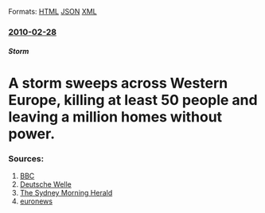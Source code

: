 
Formats: [HTML](/news/2010/02/28/a-storm-sweeps-across-western-europe-killing-at-least-50-people-and-leaving-a-million-homes-without-power.html)  [JSON](/news/2010/02/28/a-storm-sweeps-across-western-europe-killing-at-least-50-people-and-leaving-a-million-homes-without-power.json)  [XML](/news/2010/02/28/a-storm-sweeps-across-western-europe-killing-at-least-50-people-and-leaving-a-million-homes-without-power.xml)  

### [2010-02-28](/news/2010/02/28/index.md)

##### Storm
# A storm sweeps across Western Europe, killing at least 50 people and leaving a million homes without power. 




### Sources:

1. [BBC](http://news.bbc.co.uk/1/hi/world/europe/8540762.stm)
2. [Deutsche Welle](http://www.dw-world.de/dw/article/0,,5298833,00.html)
3. [The Sydney Morning Herald](http://news.smh.com.au/breaking-news-world/death-toll-mounts-as-storms-lash-europe-20100228-pb17.html)
4. [euronews](http://www.euronews.net/2010/02/28/deadly-storm-batters-spain-portugal-and-france/)
